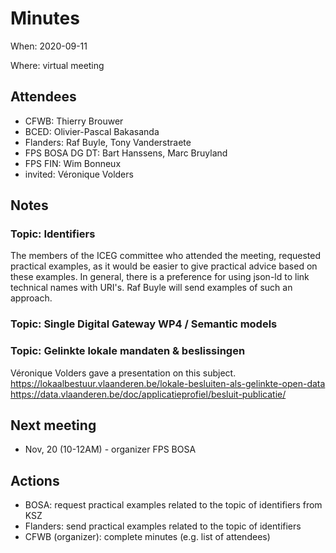 # Minutes
When: 2020-09-11

Where: virtual meeting

## Attendees

- CFWB: Thierry Brouwer
- BCED: Olivier-Pascal Bakasanda
- Flanders: Raf Buyle, Tony Vanderstraete 
- FPS BOSA DG DT: Bart Hanssens, Marc Bruyland
- FPS FIN: Wim Bonneux
- invited: Véronique Volders

## Notes

### Topic: Identifiers
The members of the ICEG committee who attended the meeting, requested practical examples, as it would be easier to give practical advice based on these examples.
In general, there is a preference for using json-ld to link technical names with URI's.
Raf Buyle will send examples of such an approach.

### Topic: Single Digital Gateway WP4 / Semantic models

### Topic: Gelinkte lokale mandaten & beslissingen
Véronique Volders gave a presentation on this subject.
https://lokaalbestuur.vlaanderen.be/lokale-besluiten-als-gelinkte-open-data
https://data.vlaanderen.be/doc/applicatieprofiel/besluit-publicatie/

## Next meeting
- Nov, 20 (10-12AM) - organizer FPS BOSA

## Actions
- BOSA: request practical examples related to the topic of identifiers from KSZ 
- Flanders: send practical examples related to the topic of identifiers
- CFWB (organizer): complete minutes (e.g. list of attendees)
